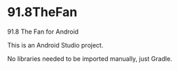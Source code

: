 # 91.8TheFan
91.8 The Fan for Android

This is an Android Studio project.

No libraries needed to be imported manually, just Gradle.
